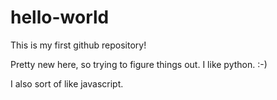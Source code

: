 # hello-world
This is my first github repository!

Pretty new here, so trying to figure things out.  I like python.  :-)

I also sort of like javascript.
